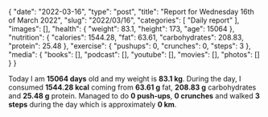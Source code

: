 {
    "date": "2022-03-16",
    "type": "post",
    "title": "Report for Wednesday 16th of March 2022",
    "slug": "2022\/03\/16",
    "categories": [
        "Daily report"
    ],
    "images": [],
    "health": {
        "weight": 83.1,
        "height": 173,
        "age": 15064
    },
    "nutrition": {
        "calories": 1544.28,
        "fat": 63.61,
        "carbohydrates": 208.83,
        "protein": 25.48
    },
    "exercise": {
        "pushups": 0,
        "crunches": 0,
        "steps": 3
    },
    "media": {
        "books": [],
        "podcast": [],
        "youtube": [],
        "movies": [],
        "photos": []
    }
}

Today I am <strong>15064 days</strong> old and my weight is <strong>83.1 kg</strong>. During the day, I consumed <strong>1544.28 kcal</strong> coming from <strong>63.61 g</strong> fat, <strong>208.83 g</strong> carbohydrates and <strong>25.48 g</strong> protein. Managed to do <strong>0 push-ups</strong>, <strong>0 crunches</strong> and walked <strong>3 steps</strong> during the day which is approximately <strong>0 km</strong>.